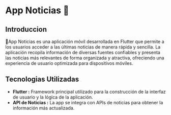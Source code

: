 # App Noticias 📱

## Introduccion
📱App Noticias es una aplicación móvil desarrollada en Flutter que permite a los usuarios acceder a las últimas noticias de manera rápida y sencilla. La aplicación recopila información de diversas fuentes confiables y presenta las noticias más relevantes de forma organizada y atractiva, ofreciendo una experiencia de usuario optimizada para dispositivos móviles.

## Tecnologias Utilizadas
- **Flutter :** Framework principal utilizado para la construcción de la interfaz de usuario y la lógica de la aplicación.
- **API de Noticias :** La app se integra con APIs de noticias para obtener la información más actualizada.



